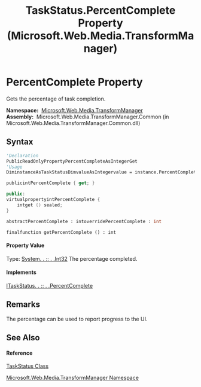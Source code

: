 ﻿---
title: TaskStatus.PercentComplete Property  (Microsoft.Web.Media.TransformManager)
TOCTitle: PercentComplete Property
ms:assetid: P:Microsoft.Web.Media.TransformManager.TaskStatus.PercentComplete
ms:mtpsurl: https://msdn.microsoft.com/en-us/library/microsoft.web.media.transformmanager.taskstatus.percentcomplete(v=VS.90)
ms:contentKeyID: 35520698
ms.date: 06/14/2012
mtps_version: v=VS.90
f1_keywords:
- Microsoft.Web.Media.TransformManager.TaskStatus.get_PercentComplete
- Microsoft.Web.Media.TransformManager.TaskStatus.PercentComplete
dev_langs:
- CSharp
- JScript
- VB
- FSharp
- c++
api_location:
- Microsoft.Web.Media.TransformManager.Common.dll
api_name:
- Microsoft.Web.Media.TransformManager.TaskStatus.get_PercentComplete
- Microsoft.Web.Media.TransformManager.TaskStatus.PercentComplete
api_type:
- Managed
topic_type:
- apiref
- kbSyntax
product_family_name: VS
ROBOTS: INDEX,FOLLOW
---

# PercentComplete Property

Gets the percentage of task completion.

**Namespace:**  [Microsoft.Web.Media.TransformManager](microsoft-web-media-transformmanager-namespace.md)  
**Assembly:**  Microsoft.Web.Media.TransformManager.Common (in Microsoft.Web.Media.TransformManager.Common.dll)

## Syntax

``` vb
'Declaration
PublicReadOnlyPropertyPercentCompleteAsIntegerGet
'Usage
DiminstanceAsTaskStatusDimvalueAsIntegervalue = instance.PercentComplete
```

``` csharp
publicintPercentComplete { get; }
```

``` c++
public:
virtualpropertyintPercentComplete {
    intget () sealed;
}
```

``` fsharp
abstractPercentComplete : intoverridePercentComplete : int
```

``` jscript
finalfunction getPercentComplete () : int
```

#### Property Value

Type: [System. . :: . .Int32](https://msdn.microsoft.com/en-us/library/td2s409d\(v=vs.90\))  
The percentage completed.  

#### Implements

[ITaskStatus. . :: . .PercentComplete](itaskstatus-percentcomplete-property-microsoft-web-media-transformmanager.md)  

## Remarks

The percentage can be used to report progress to the UI.

## See Also

#### Reference

[TaskStatus Class](taskstatus-class-microsoft-web-media-transformmanager.md)

[Microsoft.Web.Media.TransformManager Namespace](microsoft-web-media-transformmanager-namespace.md)

